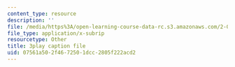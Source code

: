 ```yaml
---
content_type: resource
description: ''
file: /media/https%3A/open-learning-course-data-rc.s3.amazonaws.com/2-003sc-engineering-dynamics-fall-2011/07561a502f4672501dcc2805f222acd2_zNCBDrnT05E.srt
file_type: application/x-subrip
resourcetype: Other
title: 3play caption file
uid: 07561a50-2f46-7250-1dcc-2805f222acd2
---
```

